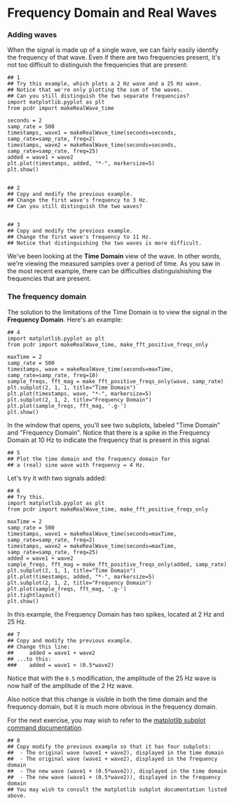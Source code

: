# Frequency Domain and Real Waves

### Adding waves

When the signal is made up of a single wave, we can fairly easily identify the frequency of that wave. Even if there are two frequencies present, it's not too difficult to distinguish the frequencies that are present:

```python3
## 1
## Try this example, which plots a 2 Hz wave and a 25 Hz wave.
## Notice that we're only plotting the sum of the waves.
## Can you still distinguish the two separate frequencies?
import matplotlib.pyplot as plt
from pcdr import makeRealWave_time

seconds = 2
samp_rate = 500
timestamps, wave1 = makeRealWave_time(seconds=seconds, samp_rate=samp_rate, freq=2)
timestamps, wave2 = makeRealWave_time(seconds=seconds, samp_rate=samp_rate, freq=25)
added = wave1 + wave2
plt.plot(timestamps, added, "*-", markersize=5)
plt.show()


## 2
## Copy and modify the previous example.
## Change the first wave's frequency to 3 Hz.
## Can you still distinguish the two waves?


## 3
## Copy and modify the previous example.
## Change the first wave's frequency to 11 Hz.
## Notice that distinguishing the two waves is more difficult.
```

We've been looking at the **Time Domain** view of the wave. In other words, we're viewing the measured samples over a period of time. As you saw in the most recent example, there can be difficulties distinguishishing the frequencies that are present.

### The frequency domain

The solution to the limitations of the Time Domain is to view the signal in the **Frequency Domain**. Here's an example:

```python3
## 4
import matplotlib.pyplot as plt
from pcdr import makeRealWave_time, make_fft_positive_freqs_only

maxTime = 2
samp_rate = 500
timestamps, wave = makeRealWave_time(seconds=maxTime, samp_rate=samp_rate, freq=10)
sample_freqs, fft_mag = make_fft_positive_freqs_only(wave, samp_rate)
plt.subplot(2, 1, 1, title="Time Domain")
plt.plot(timestamps, wave, "*-", markersize=5)
plt.subplot(2, 1, 2, title="Frequency Domain")
plt.plot(sample_freqs, fft_mag, '.g-')
plt.show()
```

In the window that opens, you'll see two subplots, labeled "Time Domain" and "Frequency Domain". Notice that there is a spike in the Frequency Domain at 10 Hz to indicate the frequency that is present in this signal.

```python3
## 5
## Plot the time domain and the frequency domain for
## a (real) sine wave with frequency = 4 Hz.
```

Let's try it with two signals added:

```python3
## 6
## Try this.
import matplotlib.pyplot as plt
from pcdr import makeRealWave_time, make_fft_positive_freqs_only

maxTime = 2
samp_rate = 500
timestamps, wave1 = makeRealWave_time(seconds=maxTime, samp_rate=samp_rate, freq=2)
timestamps, wave2 = makeRealWave_time(seconds=maxTime, samp_rate=samp_rate, freq=25)
added = wave1 + wave2
sample_freqs, fft_mag = make_fft_positive_freqs_only(added, samp_rate)
plt.subplot(2, 1, 1, title="Time Domain")
plt.plot(timestamps, added, "*-", markersize=5)
plt.subplot(2, 1, 2, title="Frequency Domain")
plt.plot(sample_freqs, fft_mag, '.g-')
plt.tightlayout()
plt.show()
```

In this example, the Frequency Domain has two spikes, located at 2 Hz and 25 Hz.

```python3
## 7
## Copy and modify the previous example.
## Change this line:
##     added = wave1 + wave2
## ...to this:
###    added = wave1 + (0.5*wave2)
```

Notice that with the `0.5` modification, the amplitude of the 25 Hz wave is now half of the amplitude of the 2 Hz wave.

Also notice that this change is visible in both the time domain and the frequency domain, but it is much more obvious in the frequency domain.

For the next exercise, you may wish to refer to the [matplotlib subplot command documentation](https://matplotlib.org/stable/api/_as_gen/matplotlib.pyplot.subplot.html).

```python3
## 8
## Copy modify the previous example so that it has four subplots:
##  - The original wave (wave1 + wave2), displayed in the time domain
##  - The original wave (wave1 + wave2), displayed in the frequency domain
##  - The new wave (wave1 + (0.5*wave2)), displayed in the time domain
##  - The new wave (wave1 + (0.5*wave2)), displayed in the frequency domain
## You may wish to consult the matplotlib subplot documentation listed above.
```

